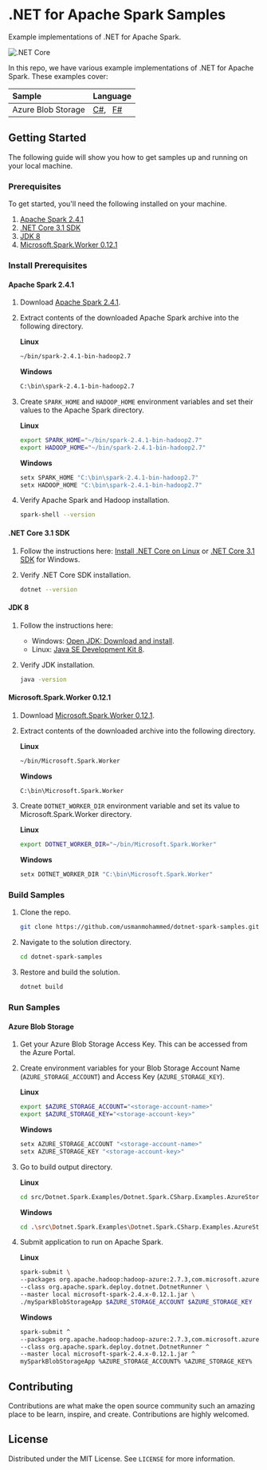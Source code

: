 # .NET for Apache Spark Samples
Example implementations of .NET for Apache Spark.

![.NET Core](https://github.com/usmanmohammed/dotnet-spark-samples/workflows/.NET%20Core/badge.svg?branch=master)

In this repo, we have various example implementations of .NET for Apache Spark. These examples cover:

Sample | Language
:--- | :---
Azure Blob Storage | [C#](https://github.com/usmanmohammed/dotnet-spark-samples/tree/master/src/Dotnet.Spark.Examples/Dotnet.Spark.CSharp.Examples.AzureStorage), &nbsp; [F#](https://github.com/usmanmohammed/dotnet-spark-samples/tree/master/src/Dotnet.Spark.Examples/Dotnet.Spark.FSharp.Examples.AzureStorage)

## Getting Started
The following guide will show you how to get samples up and running on your local machine.
### Prerequisites
To get started, you'll need the following installed on your machine.
 1. [Apache Spark 2.4.1](https://spark.apache.org/downloads.html)
 2. [.NET Core 3.1 SDK](https://dotnet.microsoft.com/download/dotnet-core/3.1)
 3. [JDK 8](https://www.oracle.com/uk/java/technologies/javase/javase-jdk8-downloads.html)
 4. [Microsoft.Spark.Worker 0.12.1](https://github.com/dotnet/spark/releases/download/v0.12.1/Microsoft.Spark.Worker.netcoreapp3.1.win-x64-0.12.1.zip)

### Install Prerequisites
#### Apache Spark 2.4.1

1. Download [Apache Spark 2.4.1](https://spark.apache.org/downloads.html).
1. Extract contents of the downloaded Apache Spark archive into the following directory.
  
    **Linux** 
    ```sh
    ~/bin/spark-2.4.1-bin-hadoop2.7
    ```  
    **Windows**
    ```sh
    C:\bin\spark-2.4.1-bin-hadoop2.7
    ``` 
3. Create `SPARK_HOME` and `HADOOP_HOME` environment variables and set their values to the Apache Spark directory.
    
    **Linux**    
    ```sh
    export SPARK_HOME="~/bin/spark-2.4.1-bin-hadoop2.7"
    export HADOOP_HOME="~/bin/spark-2.4.1-bin-hadoop2.7"
    ``` 
    **Windows**    
    ```sh
    setx SPARK_HOME "C:\bin\spark-2.4.1-bin-hadoop2.7"
    setx HADOOP_HOME "C:\bin\spark-2.4.1-bin-hadoop2.7"
    ```
4. Verify Apache Spark and Hadoop installation.
    ```sh
    spark-shell --version
    ```

#### .NET Core 3.1 SDK

1. Follow the instructions here: [Install .NET Core on Linux](https://docs.microsoft.com/en-us/dotnet/core/install/linux) or [.NET Core 3.1 SDK](https://dotnet.microsoft.com/download/dotnet-core/3.1) for Windows.
4. Verify .NET Core SDK installation.
    
    ```sh
    dotnet --version
    ```

#### JDK 8
1. Follow the instructions here: 
    - Windows: [Open JDK: Download and install](https://openjdk.java.net/install/).
    - Linux: [Java SE Development Kit 8](https://www.oracle.com/pt/java/technologies/javase/javase-jdk8-downloads.html).

4. Verify JDK installation.
    
    ```sh
    java -version
    ```
    
#### Microsoft.Spark.Worker 0.12.1
1. Download [Microsoft.Spark.Worker 0.12.1](https://github.com/dotnet/spark/releases/download/v0.12.1/Microsoft.Spark.Worker.netcoreapp3.1.win-x64-0.12.1.zip).
1. Extract contents of the downloaded archive into the following directory.

    **Linux**
    ```sh
    ~/bin/Microsoft.Spark.Worker
    ```

    **Windows**
    ```sh
    C:\bin\Microsoft.Spark.Worker
    ```
    
3. Create `DOTNET_WORKER_DIR` environment variable and set its value to Microsoft.Spark.Worker directory.

    **Linux**
    ```sh
    export DOTNET_WORKER_DIR="~/bin/Microsoft.Spark.Worker"
    ```

    **Windows**
    ```sh
    setx DOTNET_WORKER_DIR "C:\bin\Microsoft.Spark.Worker"
    ```

### Build Samples

1. Clone the repo.

    ```sh
    git clone https://github.com/usmanmohammed/dotnet-spark-samples.git
    ```
2. Navigate to the solution directory.

    ```sh
    cd dotnet-spark-samples
    ```
3. Restore and build the solution.

    ```sh
    dotnet build
    ```

### Run Samples

#### Azure Blob Storage
1. Get your Azure Blob Storage Access Key. This can be accessed from the Azure Portal.
2. Create environment variables for your Blob Storage Account Name (`AZURE_STORAGE_ACCOUNT`) and Access Key (`AZURE_STORAGE_KEY`).

    **Linux**
    ```sh
    export $AZURE_STORAGE_ACCOUNT="<storage-account-name>"
    export $AZURE_STORAGE_KEY="<storage-account-key>"
    ```

    **Windows**
    ```sh
    setx AZURE_STORAGE_ACCOUNT "<storage-account-name>"
    setx AZURE_STORAGE_KEY "<storage-account-key>"
    ```
3. Go to build output directory.
    
    **Linux**
    ```sh
    cd src/Dotnet.Spark.Examples/Dotnet.Spark.CSharp.Examples.AzureStorage/bin/Debug/netcoreapp3.1
    ```

    **Windows**
    ```sh
    cd .\src\Dotnet.Spark.Examples\Dotnet.Spark.CSharp.Examples.AzureStorage\bin\Debug\netcoreapp3.1
    ```
4. Submit application to run on Apache Spark.
    
    **Linux**
    ```sh
    spark-submit \
    --packages org.apache.hadoop:hadoop-azure:2.7.3,com.microsoft.azure:azure-storage:3.1.0 \
    --class org.apache.spark.deploy.dotnet.DotnetRunner \
    --master local microsoft-spark-2.4.x-0.12.1.jar \
    ./mySparkBlobStorageApp $AZURE_STORAGE_ACCOUNT $AZURE_STORAGE_KEY
    ```

    **Windows**
    ```sh
    spark-submit ^
    --packages org.apache.hadoop:hadoop-azure:2.7.3,com.microsoft.azure:azure-storage:3.1.0 ^
    --class org.apache.spark.deploy.dotnet.DotnetRunner ^
    --master local microsoft-spark-2.4.x-0.12.1.jar ^
    mySparkBlobStorageApp %AZURE_STORAGE_ACCOUNT% %AZURE_STORAGE_KEY%
    ```
    
## Contributing

Contributions are what make the open source community such an amazing place to be learn, inspire, and create. Contributions are highly welcomed.

## License

Distributed under the MIT License. See `LICENSE` for more information.
